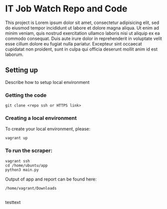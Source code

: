 # IT Job Watch Repo and Code

This project is Lorem ipsum dolor sit amet, consectetur adipisicing elit, sed do eiusmod tempor incididunt ut labore et dolore magna aliqua. Ut enim ad minim veniam, quis nostrud exercitation ullamco laboris nisi ut aliquip ex ea commodo consequat. Duis aute irure dolor in reprehenderit in voluptate velit esse cillum dolore eu fugiat nulla pariatur. Excepteur sint occaecat cupidatat non proident, sunt in culpa qui officia deserunt mollit anim id est laborum.


## Setting up
Describe how to setup local environment

### Getting the code
```
git clone <repo ssh or HTTPS link>
```

### Creating a local environment
To create your local environment, please:
```
vagrant up
```

<!-- To see the website with your changes, go to:
```
development.local
``` -->

### To run the scraper:
```
vagrant ssh
cd /home/ubuntu/app
python3 main.py
```

Output of app and report can be found here:
```
/home/vagrant/Downloads
```

##
testtext
